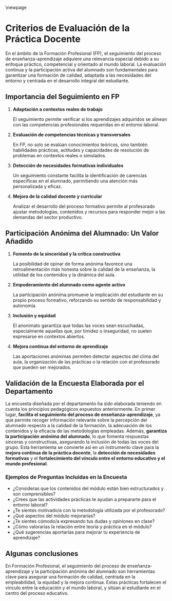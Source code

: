 
\newpage


# Criterios de Evaluación de la Práctica Docente


En el ámbito de la Formación Profesional (FP), el seguimiento del proceso de enseñanza-aprendizaje adquiere una relevancia especial debido a su enfoque práctico, competencial y orientado al mundo laboral. 
La evaluación continua y la participación activa del alumnado son fundamentales para garantizar una formación de calidad, adaptada a las necesidades del entorno y centrada en el desarrollo integral del estudiante.

## Importancia del Seguimiento en FP

1. **Adaptación a contextos reales de trabajo**

   El seguimiento permite verificar si los aprendizajes adquiridos se alinean 
   con las competencias profesionales requeridas en el entorno laboral.

2. **Evaluación de competencias técnicas y transversales**
   
   En FP, no solo se evalúan conocimientos teóricos, sino también habilidades prácticas, 
   actitudes y capacidades de resolución de problemas en contextos reales o simulados.

3. **Detección de necesidades formativas individuales**

   Un seguimiento constante facilita la identificación de carencias 
   específicas en el alumnado, permitiendo una atención más personalizada y eficaz.

4. **Mejora de la calidad docente y curricular**

   Analizar el desarrollo del proceso formativo permite al profesorado 
   ajustar metodologías, contenidos y recursos para responder mejor a las demandas del sector productivo.

## Participación Anónima del Alumnado: Un Valor Añadido

1. **Fomento de la sinceridad y la crítica constructiva**

   La posibilidad de opinar de forma anónima favorece una retroalimentación 
   más honesta sobre la calidad de la enseñanza, la utilidad de los contenidos y la dinámica del aula.

2. **Empoderamiento del alumnado como agente activo**

   La participación anónima promueve la implicación del estudiante 
   en su propio proceso formativo, reforzando su sentido de responsabilidad y autonomía.

3. **Inclusión y equidad**

   El anonimato garantiza que todas las voces sean escuchadas,
   especialmente aquellas que, por timidez o inseguridad, no suelen expresarse en contextos abiertos.

4. **Mejora continua del entorno de aprendizaje**

   Las aportaciones anónimas permiten detectar aspectos del clima del aula, 
   la organización de las prácticas o la relación con el profesorado que pueden ser mejorados.

## Validación de la Encuesta Elaborada por el Departamento

La encuesta diseñada por el departamento ha sido elaborada teniendo en cuenta los principios pedagógicos expuestos anteriormente. En primer lugar, **facilita el seguimiento del proceso de enseñanza-aprendizaje**, ya que permite recoger información relevante sobre la percepción del alumnado respecto a la calidad de la formación, la adecuación de los contenidos y la eficacia de las metodologías empleadas. Además, **garantiza la participación anónima del alumnado**, lo que fomenta respuestas sinceras y constructivas, asegurando la inclusión de todas las voces del grupo. Esta herramienta se convierte así en un instrumento clave para la **mejora continua de la práctica docente**, la **detección de necesidades formativas** y el **fortalecimiento del vínculo entre el entorno educativo y el mundo profesional**.

### Ejemplos de Preguntas Incluidas en la Encuesta

- ¿Consideras que los contenidos del módulo están bien estructurados y son comprensibles?
- ¿Crees que las actividades prácticas te ayudan a prepararte para el entorno laboral?
- ¿Te sientes motivado/a con la metodología utilizada por el profesorado?
- ¿Qué aspectos del módulo mejorarías?
- ¿Te sientes cómodo/a expresando tus dudas y opiniones en clase?
- ¿Cómo valorarías la relación entre teoría y práctica en el módulo?
- ¿Qué sugerencias aportarías para mejorar tu experiencia de aprendizaje?

## Algunas conclusiones

En Formación Profesional, el seguimiento del proceso de enseñanza-aprendizaje y la participación anónima del alumnado 
son herramientas clave para asegurar una formación de calidad, centrada en la empleabilidad, 
la equidad y la mejora continua. Estas prácticas fortalecen el vínculo entre la educación 
y el mundo laboral, y sitúan al estudiante en el centro del proceso educativo.

